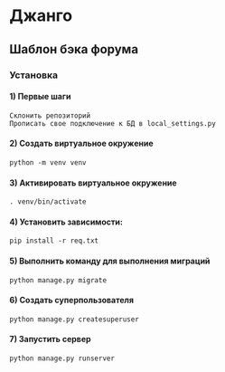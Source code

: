 # Джанго
## Шаблон бэка форума

### Установка

#### 1) Первые шаги
    Склонить репозиторий
    Прописать свое подключение к БД в local_settings.py
  
#### 2) Создать виртуальное окружение
    python -m venv venv

#### 3) Активировать виртуальное окружение
    . venv/bin/activate
   
#### 4) Установить зависимости:
    pip install -r req.txt

#### 5) Выполнить команду для выполнения миграций
    python manage.py migrate

#### 6) Создать суперпользователя
    python manage.py createsuperuser

#### 7) Запустить сервер
    python manage.py runserver
